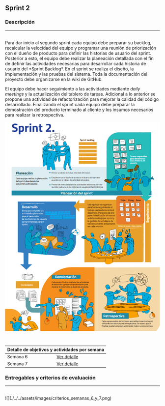 ## Sprint 2

### Descripción
---
<br>
Para dar inicio al segundo sprint cada equipo debe preparar su backlog, recalcular la velocidad del equipo y programar una reunión de priorización con el dueño de producto para definir las historias de usuario del sprint. Posterior a esto, el equipo debe realizar la planeación detallada con el fin de definir las actividades necesarias para desarrollar cada historia de usuario del *Sprint Backlog*. En el sprint se realiza el diseño, la implementación y las pruebas del sistema. Toda la documentación del proyecto debe organizarse en la wiki de GitHub.

El equipo debe hacer seguimiento a las actividades mediante *daily meetings* y la actualización del tablero de tareas. Adicional a lo anterior se propone una actividad de refactorización para mejorar la calidad del código desarrollado. Finalizando el sprint cada equipo debe preparar la demostración del producto terminado al cliente y los insumos necesarios para realizar la retrospectiva.

![](./../../assets/images/sprint2.PNG)

<br>

<table>
  <thead>
    <tr>
      <th colspan="2" class="tg-0lax">Detalle de objetivos y actividades por semana</th>
    </tr>
  </thead>
  <tbody>
    <tr>
      <td>Semana 6</td>
      <td>
        <a href="{{ '/semanas/sprint2/semana6/semana6' | absolute_url }}">Ver detalle</a>
      </td>
    </tr>
    <tr>
      <td>Semana 7</td>
      <td>
        <a href="{{ '/semanas/sprint2/semana7/semana7' | absolute_url }}">Ver detalle</a>
      </td>
    </tr>
  </tbody>
</table>

### Entregables y criterios de evaluación
---
<br>
![](./../../assets/images/criterios_semanas_6_y_7.png)
